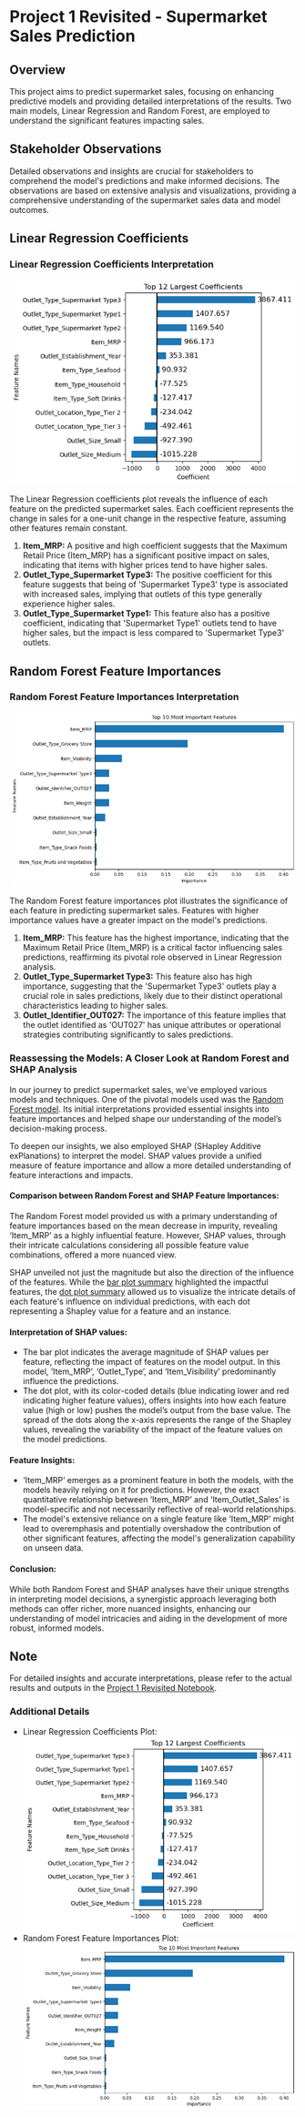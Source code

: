 
# Project 1 Revisited - Supermarket Sales Prediction

## Overview
This project aims to predict supermarket sales, focusing on enhancing predictive models and providing detailed interpretations of the results. Two main models, Linear Regression and Random Forest, are employed to understand the significant features impacting sales.

## Stakeholder Observations
Detailed observations and insights are crucial for stakeholders to comprehend the model's predictions and make informed decisions. The observations are based on extensive analysis and visualizations, providing a comprehensive understanding of the supermarket sales data and model outcomes.



## Linear Regression Coefficients

### Linear Regression Coefficients Interpretation
![Linear Regression Plot](https://github.com/coryncates/Prediction-of-Product-Sales/blob/main/Lin.png?raw=true)

The Linear Regression coefficients plot reveals the influence of each feature on the predicted supermarket sales. Each coefficient represents the change in sales for a one-unit change in the respective feature, assuming other features remain constant.

1. **Item_MRP:** A positive and high coefficient suggests that the Maximum Retail Price (Item_MRP) has a significant positive impact on sales, indicating that items with higher prices tend to have higher sales.
2. **Outlet_Type_Supermarket Type3:** The positive coefficient for this feature suggests that being of 'Supermarket Type3' type is associated with increased sales, implying that outlets of this type generally experience higher sales.
3. **Outlet_Type_Supermarket Type1:** This feature also has a positive coefficient, indicating that 'Supermarket Type1' outlets tend to have higher sales, but the impact is less compared to 'Supermarket Type3' outlets.


## Random Forest Feature Importances

### Random Forest Feature Importances Interpretation
![Random Forest Importances Plot](https://github.com/coryncates/Prediction-of-Product-Sales/blob/main/Reg.png?raw=true)

The Random Forest feature importances plot illustrates the significance of each feature in predicting supermarket sales. Features with higher importance values have a greater impact on the model's predictions.

1. **Item_MRP:** This feature has the highest importance, indicating that the Maximum Retail Price (Item_MRP) is a critical factor influencing sales predictions, reaffirming its pivotal role observed in Linear Regression analysis.
2. **Outlet_Type_Supermarket Type3:** This feature also has high importance, suggesting that the 'Supermarket Type3' outlets play a crucial role in sales predictions, likely due to their distinct operational characteristics leading to higher sales.
3. **Outlet_Identifier_OUT027:** The importance of this feature implies that the outlet identified as 'OUT027' has unique attributes or operational strategies contributing significantly to sales predictions.

### Reassessing the Models: A Closer Look at Random Forest and SHAP Analysis

In our journey to predict supermarket sales, we've employed various models and techniques. One of the pivotal models used was the [Random Forest model](https://github.com/coryncates/Prediction-of-Product-Sales/blob/main/Reg.png?raw=true). Its initial interpretations provided essential insights into feature importances and helped shape our understanding of the model’s decision-making process.

To deepen our insights, we also employed SHAP (SHapley Additive exPlanations) to interpret the model. SHAP values provide a unified measure of feature importance and allow a more detailed understanding of feature interactions and impacts.

#### **Comparison between Random Forest and SHAP Feature Importances:**
The Random Forest model provided us with a primary understanding of feature importances based on the mean decrease in impurity, revealing ‘Item_MRP’ as a highly influential feature. However, SHAP values, through their intricate calculations considering all possible feature value combinations, offered a more nuanced view.

SHAP unveiled not just the magnitude but also the direction of the influence of the features. While the [bar plot summary](https://github.com/coryncates/Prediction-of-Product-Sales/blob/main/bar.png?raw=true) highlighted the impactful features, the [dot plot summary](https://github.com/coryncates/Prediction-of-Product-Sales/blob/main/dot.png?raw=true) allowed us to visualize the intricate details of each feature's influence on individual predictions, with each dot representing a Shapley value for a feature and an instance.

#### **Interpretation of SHAP values:**
- The bar plot indicates the average magnitude of SHAP values per feature, reflecting the impact of features on the model output. In this model, ‘Item_MRP’, ‘Outlet_Type’, and ‘Item_Visibility’ predominantly influence the predictions.
- The dot plot, with its color-coded details (blue indicating lower and red indicating higher feature values), offers insights into how each feature value (high or low) pushes the model’s output from the base value. The spread of the dots along the x-axis represents the range of the Shapley values, revealing the variability of the impact of the feature values on the model predictions.

#### **Feature Insights:**
- ‘Item_MRP’ emerges as a prominent feature in both the models, with the models heavily relying on it for predictions. However, the exact quantitative relationship between ‘Item_MRP’ and ‘Item_Outlet_Sales’ is model-specific and not necessarily reflective of real-world relationships.
- The model's extensive reliance on a single feature like ‘Item_MRP’ might lead to overemphasis and potentially overshadow the contribution of other significant features, affecting the model's generalization capability on unseen data.

#### **Conclusion:**
While both Random Forest and SHAP analyses have their unique strengths in interpreting model decisions, a synergistic approach leveraging both methods can offer richer, more nuanced insights, enhancing our understanding of model intricacies and aiding in the development of more robust, informed models.


## Note
For detailed insights and accurate interpretations, please refer to the actual results and outputs in the [Project 1 Revisited Notebook](Project_1_Revisited.ipynb).

### Additional Details
- Linear Regression Coefficients Plot: ![Linear Regression Plot](https://github.com/coryncates/Prediction-of-Product-Sales/blob/main/Lin.png?raw=true)
- Random Forest Feature Importances Plot: ![Random Forest Importances Plot](https://github.com/coryncates/Prediction-of-Product-Sales/blob/main/Reg.png?raw=true)
